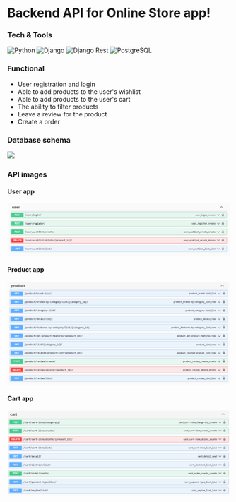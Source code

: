 # Backend API for Online Store app!

### Tech & Tools
<img alt="Python" src="https://img.shields.io/badge/Python-blue?style=for-the-badge&logo=python&logoColor=FFD43B"/> <img alt="Django" src="https://img.shields.io/badge/Django-092E20?style=for-the-badge&logo=django&logoColor=green"/>
<img alt="Django Rest" src="https://img.shields.io/badge/django%20rest-ff1709?style=for-the-badge&logo=django&logoColor=white"/> <img alt="PostgreSQL" src="https://img.shields.io/badge/PostgreSQL-316192?style=for-the-badge&logo=postgresql&logoColor=white"/>

### Functional

- User registration and login 
- Able to add products to the user's wishlist
- Able to add products to the user's cart
- The ability to filter products
- Leave a review for the product
- Create a order


### Database schema
<img src="images/Ecommerce DB.jpg">

### API images
#### User app
<img src="images/api_user_app.png">

#### Product app
<img src="images/api_product_app.png">

#### Cart app
<img src="images/api_cart_app.png">